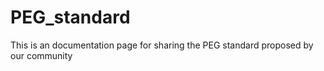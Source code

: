 # PEG_standard
This is an documentation page for sharing the PEG standard proposed by our community
